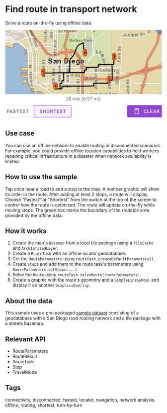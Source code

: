 # Find route in transport network

Solve a route on-the-fly using offline data.

![Image of find route in transport network](find-route-in-transport-network.png)

## Use case

You can use an offline network to enable routing in disconnected scenarios. For example, you could provide offline location capabilities to field workers repairing critical infrastructure in a disaster when network availability is limited.

## How to use the sample

Tap once near a road to add a stop to the map. A number graphic will show its order in the route. After adding at least 2 stops, a route will display. Choose "Fastest" or "Shortest" from the switch at the top of the screen to control how the route is optimized. The route will update on-the-fly while moving stops. The green box marks the boundary of the routable area provided by the offline data.

## How it works

1. Create the map's `Basemap` from a local tile package using a `TileCache` and `ArcGISTiledLayer`.
2. Create a `RouteTask` with an offline locator geodatabase.
3. Get the `RouteParameters` using `routeTask.createDefaultParameters()`.
4. Create `Stop`s and add them to the route task's parameters using `RouteParameters.setStops(...)`.
5. Solve the `Route` using `routeTask.solveRoute(routeParameters)`.
6. Create a graphic with the route's geometry and a `SimpleLineSymbol` and display it on another `GraphicsOverlay`.

## About the data

This sample uses a pre-packaged [sample dataset](https://arcgisruntime.maps.arcgis.com/home/item.html?id=df193653ed39449195af0c9725701dca) consisting of a geodatabase with a San Diego road routing network and a tile package with a streets basemap. 

## Relevant API

* RouteParameters
* RouteResult
* RouteTask
* Stop
* TravelMode

## Tags

connectivity, disconnected, fastest, locator, navigation, network analysis, offline, routing, shortest, turn-by-turn